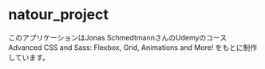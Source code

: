 # natour_project
このアプリケーションはJonas SchmedtmannさんのUdemyのコース Advanced CSS and Sass: Flexbox, Grid, Animations and More! をもとに制作しています。